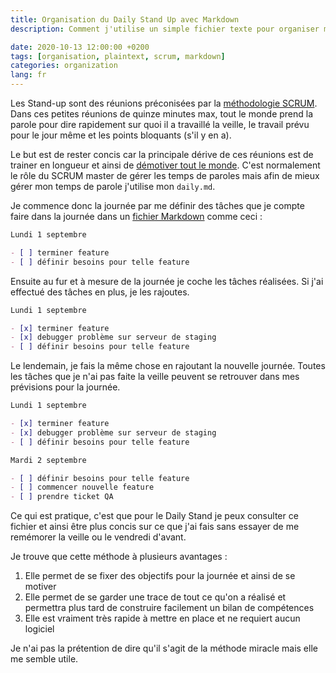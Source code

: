 ```yaml
---
title: Organisation du Daily Stand Up avec Markdown
description: Comment j'utilise un simple fichier texte pour organiser mon Daily Stand-Up

date: 2020-10-13 12:00:00 +0200
tags: [organisation, plaintext, scrum, markdown]
categories: organization
lang: fr
---
```


Les Stand-up sont des réunions préconisées par la [méthodologie SCRUM](https://en.wikipedia.org/wiki/Stand-up_meeting). Dans ces petites réunions de quinze minutes max, tout le monde prend la parole pour dire rapidement sur quoi il a travaillé la veille, le travail prévu pour le jour même et les points bloquants (s'il y en a).

Le but est de rester concis car la principale dérive de ces réunions est de trainer en longueur et ainsi de [démotiver tout le monde](https://www.usehaystack.io/blog/we-cancelled-standups-and-let-the-team-build-heres-what-happened). C'est normalement le rôle du SCRUM master de gérer les temps de paroles mais afin de mieux gérer mon temps de parole j'utilise mon `daily.md`.

Je commence donc la journée par me définir des tâches que je compte faire dans la journée dans un [fichier Markdown](https://commonmark.org/) comme ceci :

```markdown
Lundi 1 septembre

- [ ] terminer feature
- [ ] définir besoins pour telle feature
```

Ensuite au fur et à mesure de la journée je coche les tâches réalisées. Si j'ai effectué des tâches en plus, je les rajoutes.

```markdown
Lundi 1 septembre

- [x] terminer feature
- [x] debugger problème sur serveur de staging
- [ ] définir besoins pour telle feature
```

Le lendemain, je fais la même chose en rajoutant la nouvelle journée. Toutes les tâches que je n'ai pas faite la veille peuvent se retrouver dans mes prévisions pour la journée.

```markdown
Lundi 1 septembre

- [x] terminer feature
- [x] debugger problème sur serveur de staging
- [ ] définir besoins pour telle feature

Mardi 2 septembre

- [ ] définir besoins pour telle feature
- [ ] commencer nouvelle feature
- [ ] prendre ticket QA
```

Ce qui est pratique, c'est que pour le Daily Stand je peux consulter ce fichier et ainsi être plus concis sur ce que j'ai fais sans essayer de me remémorer la veille ou le vendredi d'avant.

Je trouve que cette méthode à plusieurs avantages :

1. Elle permet de se fixer des objectifs pour la journée et ainsi de se motiver
2. Elle permet de se garder une trace de tout ce qu'on a réalisé et permettra plus tard de construire facilement un bilan de compétences
3. Elle est vraiment très rapide à mettre en place et ne requiert aucun logiciel

Je n'ai pas la prétention de dire qu'il s'agit de la méthode miracle mais elle me semble utile.
